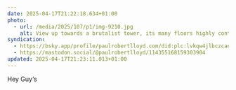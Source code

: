 ```yaml
---
date: 2025-04-17T21:22:18.634+01:00
photo:
  - url: /media/2025/107/p1/img-9210.jpg
    alt: View up towards a brutalist tower, its many floors highly contrasting in the evening sunlight. The building is part of Guy‘s Hospital.
syndication:
  - https://bsky.app/profile/paulrobertlloyd.com/did:plc:lvkqw4jlbczcae5khtzf5uch/post/3lmzwppd3ms2f
  - https://mastodon.social/@paulrobertlloyd/114355168159303904
updated: 2025-04-17T21:23:11.013+01:00
---
```


Hey Guy‘s
